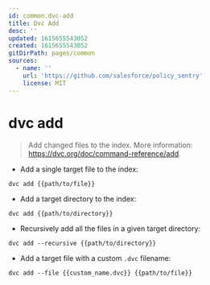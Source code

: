 ```yaml
---
id: common.dvc-add
title: Dvc Add
desc: ''
updated: 1615655543052
created: 1615655543052
gitDirPath: pages/common
sources:
  - name: ''
    url: 'https://github.com/salesforce/policy_sentry'
    license: MIT
---
```

# dvc add

> Add changed files to the index.
> More information: <https://dvc.org/doc/command-reference/add>.

- Add a single target file to the index:

`dvc add {{path/to/file}}`

- Add a target directory to the index:

`dvc add {{path/to/directory}}`

- Recursively add all the files in a given target directory:

`dvc add --recursive {{path/to/directory}}`

- Add a target file with a custom `.dvc` filename:

`dvc add --file {{custom_name.dvc}} {{path/to/file}}`

